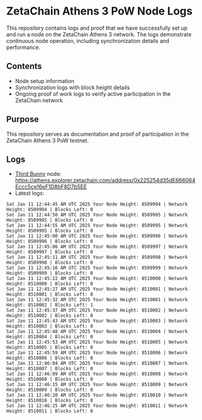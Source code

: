 # ZetaChain Athens 3 PoW Node Logs
This repository contains logs and proof that we have successfully set up and run a node on the ZetaChain Athens 3 network. The logs demonstrate continuous node operation, including synchronization details and performance.

## Contents
- Node setup information
- Synchronization logs with block height details
- Ongoing proof of work logs to verify active participation in the ZetaChain network

## Purpose
This repository serves as documentation and proof of participation in the ZetaChain Athens 3 PoW testnet.

## Logs

- [Third Bunny](https://thirdbunny.xyz/) node: https://athens.explorer.zetachain.com/address/0x225254d35dE666064Eccc5ce16eF1D8bF8D7b5EE
- Latest logs:
```
Sat Jan 11 12:44:45 AM UTC 2025 Your Node Height: 8509994 | Network Height: 8509994 | Blocks Left: 0
Sat Jan 11 12:44:50 AM UTC 2025 Your Node Height: 8509995 | Network Height: 8509995 | Blocks Left: 0
Sat Jan 11 12:44:55 AM UTC 2025 Your Node Height: 8509995 | Network Height: 8509995 | Blocks Left: 0
Sat Jan 11 12:45:00 AM UTC 2025 Your Node Height: 8509996 | Network Height: 8509996 | Blocks Left: 0
Sat Jan 11 12:45:06 AM UTC 2025 Your Node Height: 8509997 | Network Height: 8509997 | Blocks Left: 0
Sat Jan 11 12:45:11 AM UTC 2025 Your Node Height: 8509998 | Network Height: 8509998 | Blocks Left: 0
Sat Jan 11 12:45:16 AM UTC 2025 Your Node Height: 8509999 | Network Height: 8509999 | Blocks Left: 0
Sat Jan 11 12:45:22 AM UTC 2025 Your Node Height: 8510000 | Network Height: 8510000 | Blocks Left: 0
Sat Jan 11 12:45:27 AM UTC 2025 Your Node Height: 8510001 | Network Height: 8510001 | Blocks Left: 0
Sat Jan 11 12:45:32 AM UTC 2025 Your Node Height: 8510001 | Network Height: 8510002 | Blocks Left: 1
Sat Jan 11 12:45:37 AM UTC 2025 Your Node Height: 8510002 | Network Height: 8510002 | Blocks Left: 0
Sat Jan 11 12:45:43 AM UTC 2025 Your Node Height: 8510003 | Network Height: 8510003 | Blocks Left: 0
Sat Jan 11 12:45:48 AM UTC 2025 Your Node Height: 8510004 | Network Height: 8510004 | Blocks Left: 0
Sat Jan 11 12:45:53 AM UTC 2025 Your Node Height: 8510005 | Network Height: 8510005 | Blocks Left: 0
Sat Jan 11 12:45:59 AM UTC 2025 Your Node Height: 8510006 | Network Height: 8510006 | Blocks Left: 0
Sat Jan 11 12:46:04 AM UTC 2025 Your Node Height: 8510007 | Network Height: 8510007 | Blocks Left: 0
Sat Jan 11 12:46:09 AM UTC 2025 Your Node Height: 8510008 | Network Height: 8510008 | Blocks Left: 0
Sat Jan 11 12:46:15 AM UTC 2025 Your Node Height: 8510009 | Network Height: 8510009 | Blocks Left: 0
Sat Jan 11 12:46:20 AM UTC 2025 Your Node Height: 8510010 | Network Height: 8510010 | Blocks Left: 0
Sat Jan 11 12:46:25 AM UTC 2025 Your Node Height: 8510011 | Network Height: 8510011 | Blocks Left: 0
```
